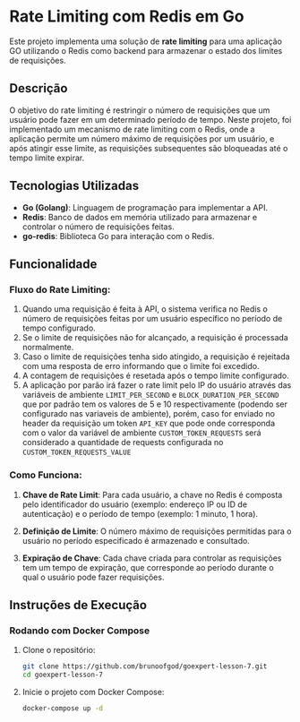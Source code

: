 # Rate Limiting com Redis em Go

Este projeto implementa uma solução de **rate limiting** para uma aplicação GO utilizando o Redis como backend para armazenar o estado dos limites de requisições.

## Descrição

O objetivo do rate limiting é restringir o número de requisições que um usuário pode fazer em um determinado período de tempo. Neste projeto, foi implementado um mecanismo de rate limiting com o Redis, onde a aplicação permite um número máximo de requisições por um usuário, e após atingir esse limite, as requisições subsequentes são bloqueadas até o tempo limite expirar.

## Tecnologias Utilizadas

- **Go (Golang)**: Linguagem de programação para implementar a API.
- **Redis**: Banco de dados em memória utilizado para armazenar e controlar o número de requisições feitas.
- **go-redis**: Biblioteca Go para interação com o Redis.

## Funcionalidade

### Fluxo do Rate Limiting:

1. Quando uma requisição é feita à API, o sistema verifica no Redis o número de requisições feitas por um usuário específico no período de tempo configurado.
2. Se o limite de requisições não for alcançado, a requisição é processada normalmente.
3. Caso o limite de requisições tenha sido atingido, a requisição é rejeitada com uma resposta de erro informando que o limite foi excedido.
4. A contagem de requisições é resetada após o tempo limite configurado.
5. A aplicação por parão irá fazer o rate limit pelo IP do usuário através das variáveis de ambiente `LIMIT_PER_SECOND` e  `BLOCK_DURATION_PER_SECOND` que por padrão tem os valores de 5 e 10 respectivamente (podendo ser configurado nas variaveis de ambiente), porém, caso for enviado no header da requisição um token `API_KEY` que pode onde corresponda com o valor da variável de ambiente `CUSTOM_TOKEN_REQUESTS` será considerado a quantidade de requests configurada no `CUSTOM_TOKEN_REQUESTS_VALUE`

### Como Funciona:

1. **Chave de Rate Limit**: Para cada usuário, a chave no Redis é composta pelo identificador do usuário (exemplo: endereço IP ou ID de autenticação) e o período de tempo (exemplo: 1 minuto, 1 hora).
   
2. **Definição de Limite**: O número máximo de requisições permitidas para o usuário no período especificado é armazenado e consultado.
   
3. **Expiração de Chave**: Cada chave criada para controlar as requisições tem um tempo de expiração, que corresponde ao período durante o qual o usuário pode fazer requisições.

## **Instruções de Execução**
### **Rodando com Docker Compose**
1. Clone o repositório:
   ```sh
   git clone https://github.com/brunoofgod/goexpert-lesson-7.git
   cd goexpert-lesson-7
   ```

2. Inicie o projeto com Docker Compose:
   ```sh
   docker-compose up -d
   ```


